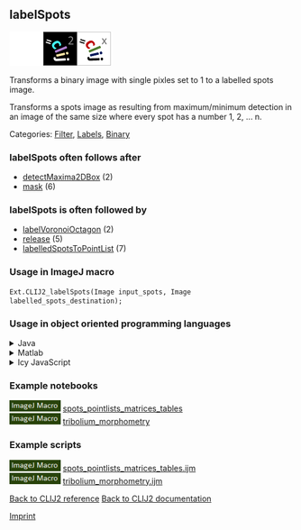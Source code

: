 ## labelSpots
<img src="images/mini_empty_logo.png"/><img src="images/mini_clij2_logo.png"/><img src="images/mini_clijx_logo.png"/>

Transforms a binary image with single pixles set to 1 to a labelled spots image. 

Transforms a spots image as resulting from maximum/minimum detection in an image of the same size where every spot has a number 1, 2, ... n.

Categories: [Filter](https://clij.github.io/clij2-docs/reference__filter), [Labels](https://clij.github.io/clij2-docs/reference__label), [Binary](https://clij.github.io/clij2-docs/reference__binary)

### labelSpots often follows after
* <a href="reference_detectMaxima2DBox">detectMaxima2DBox</a> (2)
* <a href="reference_mask">mask</a> (6)


### labelSpots is often followed by
* <a href="reference_labelVoronoiOctagon">labelVoronoiOctagon</a> (2)
* <a href="reference_release">release</a> (5)
* <a href="reference_labelledSpotsToPointList">labelledSpotsToPointList</a> (7)


### Usage in ImageJ macro
```
Ext.CLIJ2_labelSpots(Image input_spots, Image labelled_spots_destination);
```


### Usage in object oriented programming languages



<details>

<summary>
Java
</summary>
<pre class="highlight">// init CLIJ and GPU
import net.haesleinhuepf.clij2.CLIJ2;
import net.haesleinhuepf.clij.clearcl.ClearCLBuffer;
CLIJ2 clij2 = CLIJ2.getInstance();

// get input parameters
ClearCLBuffer input_spots = clij2.push(input_spotsImagePlus);
labelled_spots_destination = clij2.create(input_spots);
</pre>

<pre class="highlight">
// Execute operation on GPU
clij2.labelSpots(input_spots, labelled_spots_destination);
</pre>

<pre class="highlight">
// show result
labelled_spots_destinationImagePlus = clij2.pull(labelled_spots_destination);
labelled_spots_destinationImagePlus.show();

// cleanup memory on GPU
clij2.release(input_spots);
clij2.release(labelled_spots_destination);
</pre>

</details>



<details>

<summary>
Matlab
</summary>
<pre class="highlight">% init CLIJ and GPU
clij2 = init_clatlab();

% get input parameters
input_spots = clij2.pushMat(input_spots_matrix);
labelled_spots_destination = clij2.create(input_spots);
</pre>

<pre class="highlight">
% Execute operation on GPU
clij2.labelSpots(input_spots, labelled_spots_destination);
</pre>

<pre class="highlight">
% show result
labelled_spots_destination = clij2.pullMat(labelled_spots_destination)

% cleanup memory on GPU
clij2.release(input_spots);
clij2.release(labelled_spots_destination);
</pre>

</details>



<details>

<summary>
Icy JavaScript
</summary>
<pre class="highlight">// init CLIJ and GPU
importClass(net.haesleinhuepf.clicy.CLICY);
importClass(Packages.icy.main.Icy);

clij2 = CLICY.getInstance();

// get input parameters
input_spots_sequence = getSequence();
input_spots = clij2.pushSequence(input_spots_sequence);
labelled_spots_destination = clij2.create(input_spots);
</pre>

<pre class="highlight">
// Execute operation on GPU
clij2.labelSpots(input_spots, labelled_spots_destination);
</pre>

<pre class="highlight">
// show result
labelled_spots_destination_sequence = clij2.pullSequence(labelled_spots_destination)
Icy.addSequence(labelled_spots_destination_sequence);
// cleanup memory on GPU
clij2.release(input_spots);
clij2.release(labelled_spots_destination);
</pre>

</details>





### Example notebooks
<a href="https://clij.github.io/clij2-docs/md/spots_pointlists_matrices_tables"><img src="images/language_macro.png" height="20"/></a> [spots_pointlists_matrices_tables](https://clij.github.io/clij2-docs/md/spots_pointlists_matrices_tables)  
<a href="https://clij.github.io/clij2-docs/md/tribolium_morphometry"><img src="images/language_macro.png" height="20"/></a> [tribolium_morphometry](https://clij.github.io/clij2-docs/md/tribolium_morphometry)  




### Example scripts
<a href="https://github.com/clij/clij2-docs/blob/master/src/main/macro/spots_pointlists_matrices_tables.ijm"><img src="images/language_macro.png" height="20"/></a> [spots_pointlists_matrices_tables.ijm](https://github.com/clij/clij2-docs/blob/master/src/main/macro/spots_pointlists_matrices_tables.ijm)  
<a href="https://github.com/clij/clij2-docs/blob/master/src/main/macro/tribolium_morphometry.ijm"><img src="images/language_macro.png" height="20"/></a> [tribolium_morphometry.ijm](https://github.com/clij/clij2-docs/blob/master/src/main/macro/tribolium_morphometry.ijm)  


[Back to CLIJ2 reference](https://clij.github.io/clij2-docs/reference)
[Back to CLIJ2 documentation](https://clij.github.io/clij2-docs)

[Imprint](https://clij.github.io/imprint)
